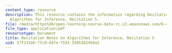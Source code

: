 ```yaml
---
content_type: resource
description: This resource contains the information regarding Recitation Notes on
  Algorithms for Inference, Recitation 5.
file: /media/https%3A/open-learning-course-data-rc.s3.amazonaws.com/6-438-algorithms-for-inference-fall-2014/57f231bb7fc9647e7553330536245da3_MIT6_438F14_rec5.pdf
file_type: application/pdf
resourcetype: Document
title: Recitation Notes on Algorithms for Inference, Recitation 5
uid: 57f231bb-7fc9-647e-7553-330536245da3
---
```

